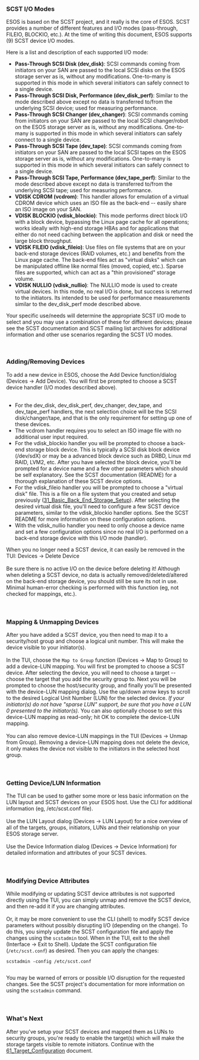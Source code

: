 ### SCST I/O Modes ###
ESOS is based on the SCST project, and it really is the core of ESOS. SCST provides a number of different features and I/O modes (pass-through, FILEIO, BLOCKIO, etc.). At the time of writing this document, ESOS supports (9) SCST device I/O modes.

Here is a list and description of each supported I/O mode:
  * **Pass-Through SCSI Disk (dev\_disk)**: SCSI commands coming from initiators on your SAN are passed to the local SCSI disks on the ESOS storage server as is, without any modifications. One-to-many is supported in this mode in which several initiators can safely connect to a single device.
  * **Pass-Through SCSI Disk, Performance (dev\_disk\_perf)**: Similar to the mode described above except no data is transferred to/from the underlying SCSI device; used for measuring performance.
  * **Pass-Through SCSI Changer (dev\_changer)**: SCSI commands coming from initiators on your SAN are passed to the local SCSI changer/robot on the ESOS storage server as is, without any modifications. One-to-many is supported in this mode in which several initiators can safely connect to a single device.
  * **Pass-Through SCSI Tape (dev\_tape)**: SCSI commands coming from initiators on your SAN are passed to the local SCSI tapes on the ESOS storage server as is, without any modifications. One-to-many is supported in this mode in which several initiators can safely connect to a single device.
  * **Pass-Through SCSI Tape, Performance (dev\_tape\_perf)**: Similar to the mode described above except no data is transferred to/from the underlying SCSI tape; used for measuring performance.
  * **VDISK CDROM (vcdrom)**: This handler allows for emulation of a virtual CDROM device which uses an ISO file as the back-end -- easily share an ISO image on your SAN.
  * **VDISK BLOCKIO (vdisk\_blockio)**: This mode performs direct block I/O with a block device, bypassing the Linux page cache for all operations; works ideally with high-end storage HBAs and for applications that either do not need caching between the application and disk or need the large block throughput.
  * **VDISK FILEIO (vdisk\_fileio)**: Use files on file systems that are on your back-end storage devices (RAID volumes, etc.) and benefits from the Linux page cache. The back-end files act as "virtual disks" which can be manipulated offline like normal files (moved, copied, etc.). Sparse files are supported, which can act as a "thin provisioned" storage volume.
  * **VDISK NULLIO (vdisk\_nullio)**: The NULLIO mode is used to create virtual devices. In this mode, no real I/O is done, but success is returned to the initiators. Its intended to be used for performance measurements similar to the dev\_disk\_perf mode described above.

Your specific use/needs will determine the appropriate SCST I/O mode to select and you may use a combination of these for different devices; please see the SCST documentation and SCST mailing list archives for additional information and other use scenarios regarding the SCST I/O modes.

<br>

<h3>Adding/Removing Devices</h3>
To add a new device in ESOS, choose the Add Device function/dialog (Devices -> Add Device). You will first be prompted to choose a SCST device handler (I/O modes described above).<br>
<br>
<ul><li>For the dev_disk, dev_disk_perf, dev_changer, dev_tape, and dev_tape_perf handlers, the next selection choice will be the SCSI disk/changer/tape, and that is the only requirement for setting up one of these devices.<br>
</li><li>The vcdrom handler requires you to select an ISO image file with no additional user input required.<br>
</li><li>For the vdisk_blockio handler you will be prompted to choose a back-end storage block device. This is typically a SCSI disk block device (/dev/sdX) or may be a advanced block device such as DRBD, Linux md RAID, LVM2, etc. After you have selected the block device, you'll be prompted for a device name and a few other parameters which should be self explanatory. See the SCST documentation (README) for a thorough explanation of these SCST device options.<br>
</li><li>For the vdisk_fileio handler you will be prompted to choose a "virtual disk" file. This is a file on a file system that you created and setup previously (<a href='31_Basic_Back_End_Storage_Setup.md'>31_Basic_Back_End_Storage_Setup</a>). After selecting the desired virtual disk file, you'll need to configure a few SCST device parameters, similar to the vdisk_blockio handler options. See the SCST README for more information on these configuration options.<br>
</li><li>With the vdisk_nullio handler you need to only choose a device name and set a few configuration options since no real I/O is performed on a back-end storage device with this I/O mode (handler).</li></ul>

When you no longer need a SCST device, it can easily be removed in the TUI: Devices -> Delete Device<br>
<br>
Be sure there is no active I/O on the device before deleting it! Although when deleting a SCST device, no data is actually removed/deleted/altered on the back-end storage device, you should still be sure its not in use. Minimal human-error checking is performed with this function (eg, not checked for mappings, etc.).<br>
<br>
<br>

<h3>Mapping & Unmapping Devices</h3>
After you have added a SCST device, you then need to map it to a security/host group and choose a logical unit number. This will make the device visible to your initiator(s).<br>
<br>
In the TUI, choose the <code>Map to Group</code> function (Devices -> Map to Group) to add a device-LUN mapping. You will first be prompted to choose a SCST device. After selecting the device, you will need to choose a target -- choose the target that you add the security group to. Next you will be prompted to choose the host/security group, and finally you'll be presented with the device-LUN mapping dialog. Use the up/down arrow keys to scroll to the desired Logical Unit Number (LUN) for the selected device. <i>If your initiator(s) do not have "sparse LUN" support, be sure that you have a LUN 0 presented to the initiator(s).</i> You can also optionally choose to set this device-LUN mapping as read-only; hit OK to complete the device-LUN mapping.<br>
<br>
You can also remove device-LUN mappings in the TUI (Devices -> Unmap from Group). Removing a device-LUN mapping does not delete the device, it only makes the device not visible to the initiators in the selected host group.<br>
<br>
<br>

<h3>Getting Device/LUN Information</h3>
The TUI can be used to gather some more or less basic information on the LUN layout and SCST devices on your ESOS host. Use the CLI for additional information (eg, /etc/scst.conf file).<br>
<br>
Use the LUN Layout dialog (Devices -> LUN Layout) for a nice overview of all of the targets, groups, initiators, LUNs and their relationship on your ESOS storage server.<br>
<br>
Use the Device Information dialog (Devices -> Device Information) for detailed information and attributes of your SCST devices.<br>
<br>
<br>

<h3>Modifying Device Attributes</h3>
While modifying or updating SCST device attributes is not supported directly using the TUI, you can simply unmap and remove the SCST device, and then re-add it if you are changing attributes.<br>
<br>
Or, it may be more convenient to use the CLI (shell) to modify SCST device parameters without possibly disrupting I/O (depending on the change). To do this, you simply update the SCST configuration file and apply the changes using the <code>scstadmin</code> tool. When in the TUI, exit to the shell (Interface -> Exit to Shell). Update the SCST configuration file (<code>/etc/scst.conf</code>) as desired. Then you can apply the changes:<br>
<pre><code>scstadmin -config /etc/scst.conf<br>
</code></pre>
You may be warned of errors or possible I/O disruption for the requested changes. See the SCST project's documentation for more information on using the <code>scstadmin</code> command.<br>
<br>
<br>

<h3>What's Next</h3>
After you've setup your SCST devices and mapped them as LUNs to security groups, you're ready to enable the target(s) which will make the storage targets visible to remote initiators. Continue with the <a href='61_Target_Configuration.md'>61_Target_Configuration</a> document.